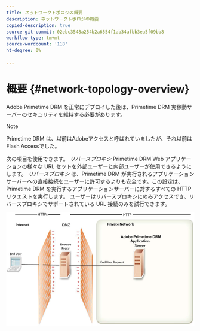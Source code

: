 ```yaml
---
title: ネットワークトポロジの概要
description: ネットワークトポロジの概要
copied-description: true
source-git-commit: 02ebc3548a254b2a6554f1ab34afbb3ea5f09bb8
workflow-type: tm+mt
source-wordcount: '118'
ht-degree: 0%

---
```


# 概要 {#network-topology-overview}

Adobe Primetime DRM を正常にデプロイした後は、Primetime DRM 実稼動サーバーのセキュリティを維持する必要があります。

>[!NOTE]
>
>Primetime DRM は、以前はAdobeアクセスと呼ばれていましたが、それ以前はFlash Accessでした。

次の項目を使用できます。 *リバースプロキシ* Primetime DRM Web アプリケーションの様々な URL セットを外部ユーザーと内部ユーザーが使用できるようにします。 *リバースプロキシ* は、Primetime DRM が実行されるアプリケーションサーバーへの直接接続をユーザーに許可するよりも安全です。この設定は、Primetime DRM を実行するアプリケーションサーバーに対するすべての HTTP リクエストを実行します。 ユーザーはリバースプロキシにのみアクセスでき、リバースプロキシでサポートされている URL 接続のみを試行できます。

<!--<a id="fig_8083A8C794B646CD87985EC891B60663"></a>-->

![](assets/AdobeAccess_4_SecureDeployment.png)
